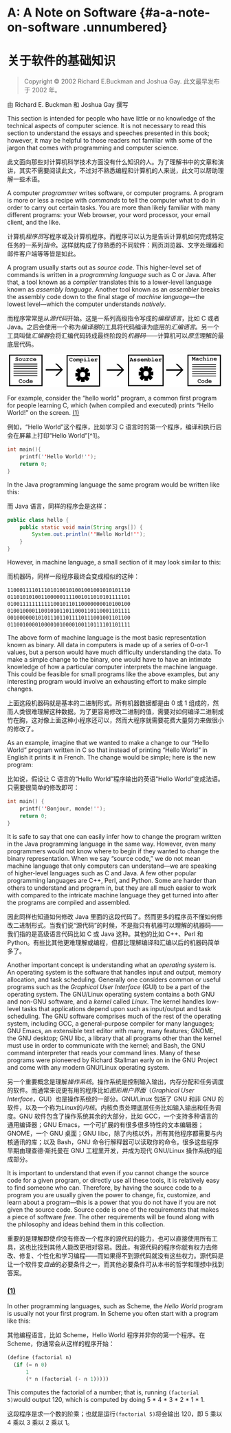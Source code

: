 **A:** A Note on Software {#a-a-note-on-software .unnumbered}
=========================

关于软件的基础知识
================

> Copyright © 2002 Richard E.Buckman and Joshua Gay. 此文最早发布于 2002 年。

由 Richard E. Buckman 和 Joshua Gay 撰写

This section is intended for people who have little or no knowledge of
the technical aspects of computer science. It is not necessary to read
this section to understand the essays and speeches presented in this
book; however, it may be helpful to those readers not familiar with some
of the jargon that comes with programming and computer science.

此文面向那些对计算机科学技术方面没有什么知识的人。为了理解书中的文章和演讲，其实不需要阅读此文，不过对不熟悉编程和计算机的人来说，此文可以帮助理解一些术语。

A computer *programmer* writes software, or computer programs. A program
is more or less a recipe with *commands* to tell the computer what to do
in order to carry out certain tasks. You are more than likely familiar
with many different programs: your Web browser, your word processor,
your email client, and the like.

计算机*程序员*写程序或及计算机程序。而程序可以认为是告诉计算机如何完成特定任务的一系列*指令*。这样就构成了你熟悉的不同软件：网页浏览器、文字处理器和邮件客户端等等皆是如此。

A program usually starts out as *source code*. This higher-level set of
commands is written in a *programming language* such as C or Java. After
that, a tool known as a *compiler* translates this to a lower-level
language known as *assembly language*. Another tool known as an
*assembler* breaks the assembly code down to the final stage of *machine
language*—the lowest level—which the computer understands *natively*.

而程序常常是从*源代码*开始。这是一系列高级指令写成的*编程语言*，比如 C 或者 Java。之后会使用一个称为*编译器*的工具将代码编译为底层的*汇编语言*。另一个工具叫做*汇编器*会将汇编代码转成最终阶段的*机器码*——计算机可以*原生*理解的最底层代码。

![code](code.png)

For example, consider the “hello world” program, a common first program
for people learning C, which (when compiled and executed) prints “Hello
World!” on the screen. [(1)](#FOOT1)

例如，“Hello World”这个程序，比如学习 C 语言时的第一个程序，编译和执行后会在屏幕上打印“Hello World”[^1]。

```C
int main(){
	printf(''Hello World!'');
    return 0;
} 
```

In the Java programming language the same program would be written like
this:

而 Java 语言，同样的程序会是这样：

```Java
public class hello {
	public static void main(String args[]) {
		System.out.println(''Hello World!'');
    }
} 
``` 

However, in machine language, a small section of it may look similar to
this:

而机器码，同样一段程序最终会变成相似的这种：

```
1100011110111010100101001001001010101110
0110101010011000001111001011010101111101
0100111111111110010110110000000010100100
0100100001100101011011000110110001101111
0010000001010111011011110111001001101100
0110010000100001010000100110111101101111
```

The above form of machine language is the most basic representation
known as binary. All data in computers is made up of a series of 0-or-1
values, but a person would have much difficulty understanding the data.
To make a simple change to the binary, one would have to have an
intimate knowledge of how a particular computer interprets the machine
language. This could be feasible for small programs like the above
examples, but any interesting program would involve an exhausting effort
to make simple changes.

上面这段机器码就是基本的二进制形式。所有机器数据都是由 0 或 1 组成的，然而人类很难理解这种数据。为了更容易修改二进制的值，需要对如何编译二进制成竹在胸，这对像上面这种小程序还可以，然而大程序就需要花费大量努力来做很小的修改了。

As an example, imagine that we wanted to make a change to our “Hello
World” program written in C so that instead of printing “Hello World” in
English it prints it in French. The change would be simple; here is the
new program:

比如说，假设让 C 语言的“Hello World”程序输出的英语“Hello World”变成法语。只需要很简单的修改即可：

```C
int main() {
    printf(''Bonjour, monde!'');
    return 0; 
}
```

It is safe to say that one can easily infer how to change the program
written in the Java programming language in the same way. However, even
many programmers would not know where to begin if they wanted to change
the binary representation. When we say “source code,” we do not mean
machine language that only computers can understand—we are speaking of
higher-level languages such as C and Java. A few other popular
programming languages are C++, Perl, and Python. Some are harder than
others to understand and program in, but they are all much easier to
work with compared to the intricate machine language they get turned
into after the programs are compiled and assembled.

因此同样也知道如何修改 Java 里面的这段代码了。然而更多的程序员不懂如何修改二进制形式。当我们说“源代码”的时候，不是指只有机器可以理解的机器码——我们指的是高级语言代码比如 C 或 Java 这种。其他的比如 C++、Perl 和 Python。有些比其他更难理解或编程，但都比理解编译和汇编以后的机器码简单多了。

Another important concept is understanding what an *operating system*
is. An operating system is the software that handles input and output,
memory allocation, and task scheduling. Generally one considers common
or useful programs such as the *Graphical User Interface* (GUI) to be a
part of the operating system. The GNU/Linux operating system contains a
both GNU and non-GNU software, and a *kernel* called *Linux*. The kernel
handles low-level tasks that applications depend upon such as
input/output and task scheduling. The GNU software comprises much of the
rest of the operating system, including GCC, a general-purpose compiler
for many languages; GNU Emacs, an extensible text editor with many, many
features; GNOME, the GNU desktop; GNU libc, a library that all programs
other than the kernel must use in order to communicate with the kernel;
and Bash, the GNU command interpreter that reads your command lines.
Many of these programs were pioneered by Richard Stallman early on in
the GNU Project and come with any modern GNU/Linux operating system.

另一个重要概念是理解*操作系统*。操作系统是控制输入输出，内存分配和任务调度的软件。而通常来说更有用的程序比如*图形用户界面*（*Graphical User Interface*，GUI）也是操作系统的一部分。GNU/Linux 包括了 GNU 和非 GNU 的软件，以及一个称为*Linux*的*内核*。内核负责处理底层任务比如输入输出和任务调度。GNU 软件包含了操作系统其余的大部分，比如 GCC，一个支持多种语言的通用编译器；GNU Emacs，一个可扩展的有很多很多特性的文本编辑器；GNOME，一个 GNU 桌面；GNU libc，除了内核以外，所有其他程序都需要与内核通讯的库；以及 Bash，GNU 命令行解释器可以读取你的命令。很多这些程序早期由理查德·斯托曼在 GNU 工程里开发，并成为现代 GNU/Linux 操作系统的组成部分。

It is important to understand that even if *you* cannot change the
source code for a given program, or directly use all these tools, it is
relatively easy to find someone who can. Therefore, by having the source
code to a program you are usually given the power to change, fix,
customize, and learn about a program—this is a power that you do not
have if you are not given the source code. Source code is one of the
requirements that makes a piece of software *free*. The other
requirements will be found along with the philosophy and ideas behind
them in this collection.

重要的是理解即使*你*没有修改一个程序的源代码的能力，也可以直接使用所有工具，这也比找到其他人能改更相对容易。因此，有源代码的程序你就有权力去修改、修复、个性化和学习编程——而如果得不到源代码就没有这些权力。源代码是让一个软件变*自由*的必要条件之一，而其他必要条件可从本书的哲学和理想中找到答案。

### [(1)](#DOCF1)

In other programming languages, such as Scheme, the *Hello World*
program is usually not your first program. In Scheme you often start
with a program like this:

其他编程语言，比如 Scheme，Hello World 程序并非你的第一个程序。在 Scheme，你通常会从这样的程序开始：

```lisp
(define (factorial n) 
  (if (= n 0) 
      1
      (* n (factorial (- n 1)))))
```

This computes the factorial of a number; that is, running
`(factorial 5)`would output 120, which is computed by doing 5 \* 4 \* 3
\* 2 \* 1 \* 1.

这段程序是求一个数的阶乘；也就是运行`(factorial 5)`将会输出 120，即 5 乘以 4 乘以 3 乘以 2 乘以 1。
